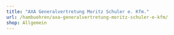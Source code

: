 ```yaml
---
title: "AXA Generalvertretung Moritz Schuler e. Kfm."
url: /hambuehren/axa-generalvertretung-moritz-schuler-e-kfm/
shop: Allgemein
---
```

